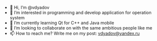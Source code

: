 - 👋 Hi, I’m @vdyadov
- 👀 I’m interested in programming and develop application for operation system
- 🌱 I’m currently learning Qt for C++ and Java mobile
- 💞️ I’m looking to collaborate on with the same ambitious people like me
- 📫 How to reach me? Write me on my post: vdyadov@yandex.ru

